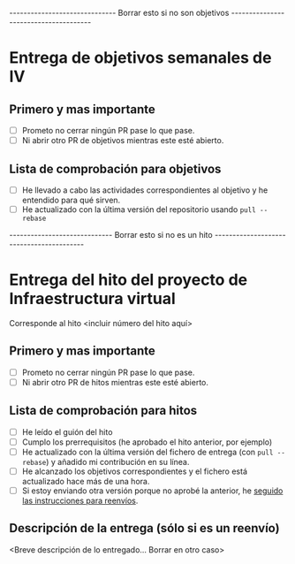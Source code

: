 ------------------------------ Borrar esto si no son objetivos --------------------------------------

# Entrega de objetivos semanales de IV

## Primero y mas importante

* [ ] Prometo no cerrar ningún PR pase lo que pase.
* [ ] Ni abrir otro PR de objetivos mientras este esté abierto.

## Lista de comprobación para objetivos

* [ ] He llevado a cabo las actividades correspondientes al objetivo y he entendido para qué sirven.
* [ ] He actualizado con la última versión del repositorio usando `pull --rebase`

----------------------------- Borrar esto si no es un hito -----------------------------------------

# Entrega del hito del proyecto de Infraestructura virtual

Corresponde al hito <incluir número del hito aquí>

## Primero y mas importante

* [ ] Prometo no cerrar ningún PR pase lo que pase.
* [ ] Ni abrir otro PR de hitos mientras este esté abierto.

## Lista de comprobación para hitos

* [ ] He leído el guión del hito
* [ ] Cumplo los prerrequisitos (he aprobado el hito anterior, por ejemplo)
* [ ] He actualizado con la última versión del fichero de entrega (con
  `pull --rebase`) y añadido mi contribución en su línea.
* [ ] He alcanzado los objetivos correspondientes y el fichero está
  actualizado hace más de una hora.
* [ ] Si estoy enviando otra versión porque no aprobé la
anterior, he [seguido las instrucciones para reenvíos](http://jj.github.io/IV/documentos/proyecto/Reenvios).

## Descripción de la entrega (sólo si es un reenvío)

<Breve descripción de lo entregado... Borrar en otro caso>

